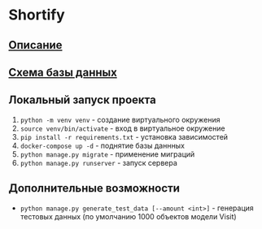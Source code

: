 # Shortify

## [Описание](VISION.md)

## [Схема базы данных](schema.png)

## Локальный запуск проекта

1. `python -m venv venv` - создание виртуального окружения
2. `source venv/bin/activate` - вход в виртуальное окружение
3. `pip install -r requirements.txt` - установка зависимостей
4. `docker-compose up -d` - поднятие базы даннных
5. `python manage.py migrate` - применение миграций
6. `python manage.py runserver` - запуск сервера

## Дополнительные возможности

- `python manage.py generate_test_data [--amount <int>]` - генерация тестовых данных (по умолчанию 1000 объектов модели Visit)